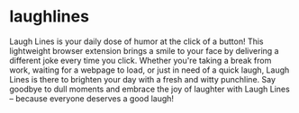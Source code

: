 # laughlines
Laugh Lines is your daily dose of humor at the click of a button! This lightweight browser extension brings a smile to your face by delivering a different joke every time you click. Whether you're taking a break from work, waiting for a webpage to load, or just in need of a quick laugh, Laugh Lines is there to brighten your day with a fresh and witty punchline. Say goodbye to dull moments and embrace the joy of laughter with Laugh Lines – because everyone deserves a good laugh!
